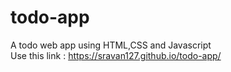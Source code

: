 # todo-app
A todo web app using HTML,CSS and Javascript <br>
Use this link : https://sravan127.github.io/todo-app/
